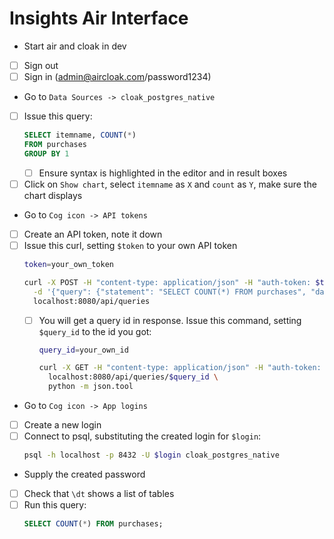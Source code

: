 # Insights Air Interface

- Start air and cloak in dev
- [ ] Sign out
- [ ] Sign in (admin@aircloak.com/password1234)
- Go to `Data Sources -> cloak_postgres_native`
- [ ] Issue this query:
  ```sql
  SELECT itemname, COUNT(*)
  FROM purchases
  GROUP BY 1
  ```
  - [ ] Ensure syntax is highlighted in the editor and in result boxes
- [ ] Click on `Show chart`, select `itemname` as `X` and `count` as `Y`, make sure the chart displays
- Go to `Cog icon -> API tokens`
- [ ] Create an API token, note it down
- [ ] Issue this curl, setting `$token` to your own API token
  ```bash
  token=your_own_token

  curl -X POST -H "content-type: application/json" -H "auth-token: $token" \
    -d '{"query": {"statement": "SELECT COUNT(*) FROM purchases", "data_source_name": "cloak_postgres_native"}}' \
    localhost:8080/api/queries
  ```
  - [ ] You will get a query id in response. Issue this command, setting `$query_id` to the id you got:
    ```bash
    query_id=your_own_id

    curl -X GET -H "content-type: application/json" -H "auth-token: $token" \
      localhost:8080/api/queries/$query_id \
      python -m json.tool
    ```
- Go to `Cog icon -> App logins`
- [ ] Create a new login
- [ ] Connect to psql, substituting the created login for `$login`:
  ```bash
  psql -h localhost -p 8432 -U $login cloak_postgres_native
  ```
- Supply the created password
- [ ] Check that `\dt` shows a list of tables
- [ ] Run this query:
  ```sql
  SELECT COUNT(*) FROM purchases;
  ```
